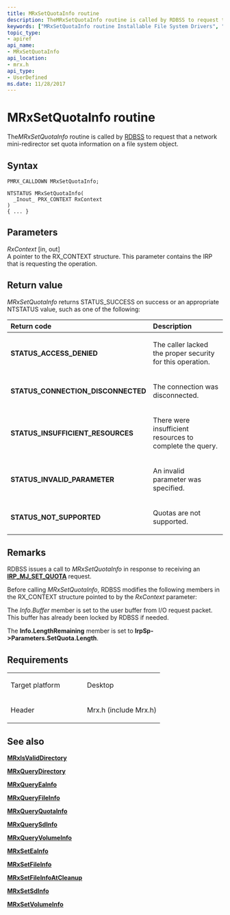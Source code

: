 ```yaml
---
title: MRxSetQuotaInfo routine
description: TheMRxSetQuotaInfo routine is called by RDBSS to request that a network mini-redirector set quota information on a file system object.
keywords: ["MRxSetQuotaInfo routine Installable File System Drivers", "PMRX_CALLDOWN"]
topic_type:
- apiref
api_name:
- MRxSetQuotaInfo
api_location:
- mrx.h
api_type:
- UserDefined
ms.date: 11/28/2017
---
```


# MRxSetQuotaInfo routine


The*MRxSetQuotaInfo* routine is called by [RDBSS](./the-rdbss-driver-and-library.md) to request that a network mini-redirector set quota information on a file system object.

## Syntax

```ManagedCPlusPlus
PMRX_CALLDOWN MRxSetQuotaInfo;

NTSTATUS MRxSetQuotaInfo(
  _Inout_ PRX_CONTEXT RxContext
)
{ ... }
```

## Parameters

*RxContext* \[in, out\]  
A pointer to the RX\_CONTEXT structure. This parameter contains the IRP that is requesting the operation.

## Return value

*MRxSetQuotaInfo* returns STATUS\_SUCCESS on success or an appropriate NTSTATUS value, such as one of the following:

<table>
<colgroup>
<col width="50%" />
<col width="50%" />
</colgroup>
<thead>
<tr class="header">
<th align="left">Return code</th>
<th align="left">Description</th>
</tr>
</thead>
<tbody>
<tr class="odd">
<td align="left"><strong>STATUS_ACCESS_DENIED</strong></td>
<td align="left"><p>The caller lacked the proper security for this operation.</p></td>
</tr>
<tr class="even">
<td align="left"><strong>STATUS_CONNECTION_DISCONNECTED</strong></td>
<td align="left"><p>The connection was disconnected.</p></td>
</tr>
<tr class="odd">
<td align="left"><strong>STATUS_INSUFFICIENT_RESOURCES</strong></td>
<td align="left"><p>There were insufficient resources to complete the query.</p></td>
</tr>
<tr class="even">
<td align="left"><strong>STATUS_INVALID_PARAMETER</strong></td>
<td align="left"><p>An invalid parameter was specified.</p></td>
</tr>
<tr class="odd">
<td align="left"><strong>STATUS_NOT_SUPPORTED</strong></td>
<td align="left"><p>Quotas are not supported.</p></td>
</tr>
</tbody>
</table>

 

## Remarks

RDBSS issues a call to *MRxSetQuotaInfo* in response to receiving an [**IRP\_MJ\_SET\_QUOTA**](irp-mj-set-quota.md) request.

Before calling *MRxSetQuotaInfo*, RDBSS modifies the following members in the RX\_CONTEXT structure pointed to by the *RxContext* parameter:

The *Info.Buffer* member is set to the user buffer from I/O request packet. This buffer has already been locked by RDBSS if needed.

The **Info.LengthRemaining** member is set to **IrpSp-&gt;Parameters.SetQuota.Length**.

## Requirements

<table>
<colgroup>
<col width="50%" />
<col width="50%" />
</colgroup>
<tbody>
<tr class="odd">
<td align="left"><p>Target platform</p></td>
<td align="left">Desktop</td>
</tr>
<tr class="even">
<td align="left"><p>Header</p></td>
<td align="left">Mrx.h (include Mrx.h)</td>
</tr>
</tbody>
</table>

## See also


[**MRxIsValidDirectory**](/windows-hardware/drivers/ddi/mrx/nc-mrx-pmrx_chkdir_calldown)

[**MRxQueryDirectory**](mrxquerydirectory.md)

[**MRxQueryEaInfo**](mrxqueryeainfo.md)

[**MRxQueryFileInfo**](mrxqueryfileinfo.md)

[**MRxQueryQuotaInfo**](mrxqueryquotainfo.md)

[**MRxQuerySdInfo**](mrxquerysdinfo.md)

[**MRxQueryVolumeInfo**](mrxqueryvolumeinfo.md)

[**MRxSetEaInfo**](mrxseteainfo.md)

[**MRxSetFileInfo**](mrxsetfileinfo.md)

[**MRxSetFileInfoAtCleanup**](mrxsetfileinfoatcleanup.md)

[**MRxSetSdInfo**](mrxsetsdinfo.md)

[**MRxSetVolumeInfo**](mrxsetvolumeinfo.md)

 

